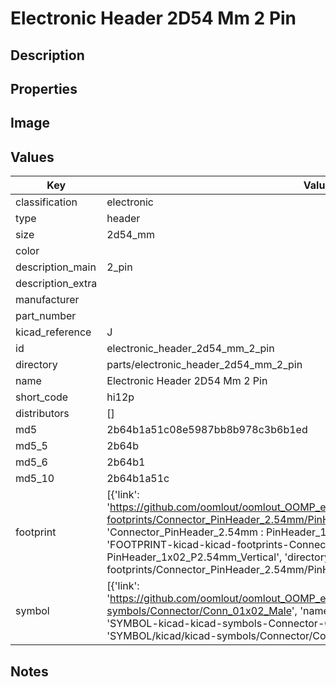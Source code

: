 # Electronic Header 2D54 Mm 2 Pin

## Description

## Properties


## Image


## Values

| Key | Value |
| --- | --- |
| classification | electronic |
| type | header |
| size | 2d54_mm |
| color |  |
| description_main | 2_pin |
| description_extra |  |
| manufacturer |  |
| part_number |  |
| kicad_reference | J |
| id | electronic_header_2d54_mm_2_pin |
| directory | parts/electronic_header_2d54_mm_2_pin |
| name | Electronic Header 2D54 Mm 2 Pin |
| short_code | hi12p |
| distributors | [] |
| md5 | 2b64b1a51c08e5987bb8b978c3b6b1ed |
| md5_5 | 2b64b |
| md5_6 | 2b64b1 |
| md5_10 | 2b64b1a51c |
| footprint | [{'link': 'https://github.com/oomlout/oomlout_OOMP_eda_V2/tree/main/FOOTPRINT/kicad/kicad-footprints/Connector_PinHeader_2.54mm/PinHeader_1x02_P2.54mm_Vertical', 'name': 'Connector_PinHeader_2.54mm : PinHeader_1x02_P2.54mm_Vertical', 'id': 'FOOTPRINT-kicad-kicad-footprints-Connector_PinHeader_2.54mm-PinHeader_1x02_P2.54mm_Vertical', 'directory': 'FOOTPRINT/kicad/kicad-footprints/Connector_PinHeader_2.54mm/PinHeader_1x02_P2.54mm_Vertical/'}] |
| symbol | [{'link': 'https://github.com/oomlout/oomlout_OOMP_eda_V2/tree/main/SYMBOL/kicad/kicad-symbols/Connector/Conn_01x02_Male', 'name': 'Connector : Conn_01x02_Male', 'id': 'SYMBOL-kicad-kicad-symbols-Connector-Conn_01x02_Male', 'directory': 'SYMBOL/kicad/kicad-symbols/Connector/Conn_01x02_Male/'}] |

## Notes

